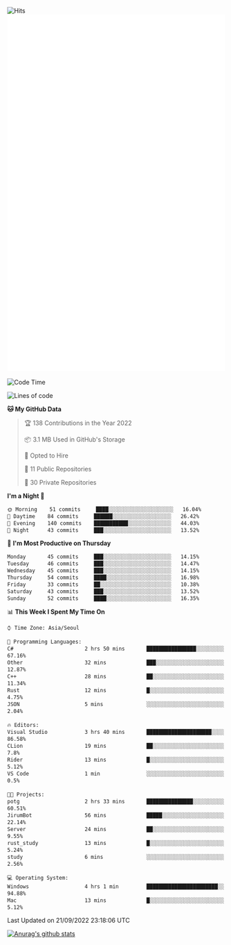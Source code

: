 ![Hits](https://hits.seeyoufarm.com/api/count/incr/badge.svg?url=https%3A%2F%2Fgithub.com%2Fkokose1234&count_bg=%2379C83D&title_bg=%23555555&icon=apple.svg&icon_color=%23E7E7E7&title=hits&edge_flat=false)
<br/>
![Metrics](https://github.com/kokose1234/kokose1234/blob/main/github-metrics.svg)

<!--START_SECTION:waka-->
![Code Time](http://img.shields.io/badge/Code%20Time-694%20hrs%2038%20mins-blue)

![Lines of code](https://img.shields.io/badge/From%20Hello%20World%20I%27ve%20Written-901%20Thousand%20lines%20of%20code-blue)

**🐱 My GitHub Data** 

> 🏆 138 Contributions in the Year 2022
 > 
> 📦 3.1 MB Used in GitHub's Storage 
 > 
> 💼 Opted to Hire
 > 
> 📜 11 Public Repositories 
 > 
> 🔑 30 Private Repositories  
 > 
**I'm a Night 🦉** 

```text
🌞 Morning    51 commits     ████░░░░░░░░░░░░░░░░░░░░░   16.04% 
🌆 Daytime    84 commits     ██████░░░░░░░░░░░░░░░░░░░   26.42% 
🌃 Evening    140 commits    ███████████░░░░░░░░░░░░░░   44.03% 
🌙 Night      43 commits     ███░░░░░░░░░░░░░░░░░░░░░░   13.52%

```
📅 **I'm Most Productive on Thursday** 

```text
Monday       45 commits     ███░░░░░░░░░░░░░░░░░░░░░░   14.15% 
Tuesday      46 commits     ███░░░░░░░░░░░░░░░░░░░░░░   14.47% 
Wednesday    45 commits     ███░░░░░░░░░░░░░░░░░░░░░░   14.15% 
Thursday     54 commits     ████░░░░░░░░░░░░░░░░░░░░░   16.98% 
Friday       33 commits     ██░░░░░░░░░░░░░░░░░░░░░░░   10.38% 
Saturday     43 commits     ███░░░░░░░░░░░░░░░░░░░░░░   13.52% 
Sunday       52 commits     ████░░░░░░░░░░░░░░░░░░░░░   16.35%

```


📊 **This Week I Spent My Time On** 

```text
⌚︎ Time Zone: Asia/Seoul

💬 Programming Languages: 
C#                       2 hrs 50 mins       ████████████████░░░░░░░░░   67.16% 
Other                    32 mins             ███░░░░░░░░░░░░░░░░░░░░░░   12.87% 
C++                      28 mins             ██░░░░░░░░░░░░░░░░░░░░░░░   11.34% 
Rust                     12 mins             █░░░░░░░░░░░░░░░░░░░░░░░░   4.75% 
JSON                     5 mins              ░░░░░░░░░░░░░░░░░░░░░░░░░   2.04%

🔥 Editors: 
Visual Studio            3 hrs 40 mins       █████████████████████░░░░   86.58% 
CLion                    19 mins             ██░░░░░░░░░░░░░░░░░░░░░░░   7.8% 
Rider                    13 mins             █░░░░░░░░░░░░░░░░░░░░░░░░   5.12% 
VS Code                  1 min               ░░░░░░░░░░░░░░░░░░░░░░░░░   0.5%

🐱‍💻 Projects: 
potg                     2 hrs 33 mins       ███████████████░░░░░░░░░░   60.51% 
JirumBot                 56 mins             █████░░░░░░░░░░░░░░░░░░░░   22.14% 
Server                   24 mins             ██░░░░░░░░░░░░░░░░░░░░░░░   9.55% 
rust_study               13 mins             █░░░░░░░░░░░░░░░░░░░░░░░░   5.24% 
study                    6 mins              ░░░░░░░░░░░░░░░░░░░░░░░░░   2.56%

💻 Operating System: 
Windows                  4 hrs 1 min         ███████████████████████░░   94.88% 
Mac                      13 mins             █░░░░░░░░░░░░░░░░░░░░░░░░   5.12%

```


 Last Updated on 21/09/2022 23:18:06 UTC
<!--END_SECTION:waka-->

[![Anurag's github stats](https://github-readme-stats.vercel.app/api?username=kokose1234&theme=dracula)](https://github.com/anuraghazra/github-readme-stats)



	
